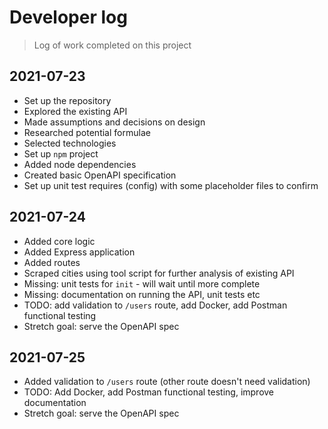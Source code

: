 # Developer log

> Log of work completed on this project

## 2021-07-23

- Set up the repository
- Explored the existing API
- Made assumptions and decisions on design
- Researched potential formulae
- Selected technologies
- Set up `npm` project
- Added node dependencies
- Created basic OpenAPI specification
- Set up unit test requires (config) with some placeholder files to confirm

## 2021-07-24

- Added core logic
- Added Express application
- Added routes
- Scraped cities using tool script for further analysis of existing API
- Missing: unit tests for `init` - will wait until more complete
- Missing: documentation on running the API, unit tests etc
- TODO: add validation to `/users` route, add Docker, add Postman functional testing
- Stretch goal: serve the OpenAPI spec

## 2021-07-25

- Added validation to `/users` route (other route doesn't need validation)
- TODO: Add Docker, add Postman functional testing, improve documentation
- Stretch goal: serve the OpenAPI spec